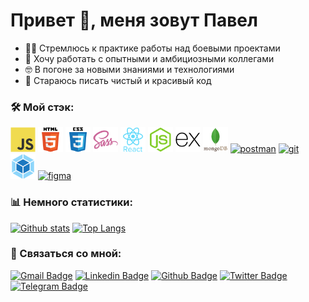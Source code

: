 <h1 align="left">Привет 👋, меня зовут Павел</h1> 

<ul>
  <li>🏃‍♂️ Стремлюсь к практике работы над боевыми проектами</li>
  <li>🤟 Хочу работать с опытными и амбициозными коллегами</li>
  <li>🤓 В погоне за новыми знаниями и технологиями</li>
  <li>🧐 Стараюсь писать чистый и красивый код</li>
</ul>

### 🛠️ Мой стэк:
<p align="left">
  <a href="https://developer.mozilla.org/en-US/docs/Web/JavaScript" target="_blank"><img src="https://raw.githubusercontent.com/devicons/devicon/master/icons/javascript/javascript-original.svg" alt="javascript" width="40" height="40"/></a>
  <a href="https://www.w3.org/html/" target="_blank"><img src="https://raw.githubusercontent.com/devicons/devicon/master/icons/html5/html5-original-wordmark.svg" alt="html5" width="40" height="40"/></a>
  <a href="https://www.w3schools.com/css/" target="_blank"><img src="https://raw.githubusercontent.com/devicons/devicon/master/icons/css3/css3-original-wordmark.svg" alt="css3" width="40" height="40"/></a>
  <a href="https://sass-lang.com" target="_blank"><img src="https://raw.githubusercontent.com/devicons/devicon/master/icons/sass/sass-original.svg" alt="scss" width="40" height="40"/></a>
  <a href="https://reactjs.org/" target="_blank"><img src="https://raw.githubusercontent.com/devicons/devicon/master/icons/react/react-original-wordmark.svg" alt="react" width="40" height="40"/></a>
  <a href="https://nodejs.org" target="_blank"><img src="https://raw.githubusercontent.com/devicons/devicon/9f4f5cdb393299a81125eb5127929ea7bfe42889/icons/nodejs/nodejs-original.svg" alt="nodejs" width="40" height="40"/></a>
  <a href="https://expressjs.com" target="_blank"><img src="https://raw.githubusercontent.com/devicons/devicon/9f4f5cdb393299a81125eb5127929ea7bfe42889/icons/express/express-original.svg" alt="express" width="40" height="40"/></a>
  <a href="https://www.mongodb.com/" target="_blank"><img src="https://raw.githubusercontent.com/devicons/devicon/master/icons/mongodb/mongodb-original-wordmark.svg" alt="mongodb" width="40" height="40"/></a>
  <a href="https://postman.com" target="_blank"><img src="https://www.vectorlogo.zone/logos/getpostman/getpostman-icon.svg" alt="postman" width="40" height="40"/></a>
  <a href="https://git-scm.com/" target="_blank"><img src="https://www.vectorlogo.zone/logos/git-scm/git-scm-icon.svg" alt="git" width="40" height="40"/></a>
  <a href="https://webpack.js.org" target="_blank"><img src="https://raw.githubusercontent.com/devicons/devicon/9f4f5cdb393299a81125eb5127929ea7bfe42889/icons/webpack/webpack-original.svg" alt="webpack" width="40" height="40"/></a>
  <a href="https://www.figma.com/" target="_blank"><img src="https://www.vectorlogo.zone/logos/figma/figma-icon.svg" alt="figma" width="40" height="40"/></a>
</p>

### 📊 Немного статистики:
[![Github stats](https://github-readme-stats.vercel.app/api?username=paulbuny&show_icons=true&include_all_commits=true)](https://github.com/paulbuny/github-readme-stats)
[![Top Langs](https://github-readme-stats.vercel.app/api/top-langs/?username=paulbuny&layout=compact)](https://github.com/paulbuny/github-readme-stats)

### 📧 Связаться со мной:
[![Gmail Badge](https://img.shields.io/badge/-pavel.buny@gmail.com-c14438?style=flat&logo=Gmail&logoColor=white&link=mailto:pavel.buny@gmail.com)](mailto:pavel.buny@gmail.com)
[![Linkedin Badge](https://img.shields.io/badge/-paulbuny-0072b1?style=flat&logo=Linkedin&logoColor=white&link=https://www.linkedin.com/in/paulbuny/)](https://www.linkedin.com/in/paulbuny/)
[![Github Badge](https://img.shields.io/badge/-paulbuny-grey?style=flat&logo=github&logoColor=white&link=https://github.com/paulbuny/)](https://www.github.com/paulbuny/)
[![Twitter Badge](https://img.shields.io/badge/-paul_buny-00acee?style=flat&logo=twitter&logoColor=white&link=https://twitter.com/paul_buny/)](https://www.twitter.com/paul_buny/)
[![Telegram Badge](https://img.shields.io/badge/-pavel_buny-2CA5E0?style=flat&logo=telegram&logoColor=white)](https://t.me/pavel_buny)
